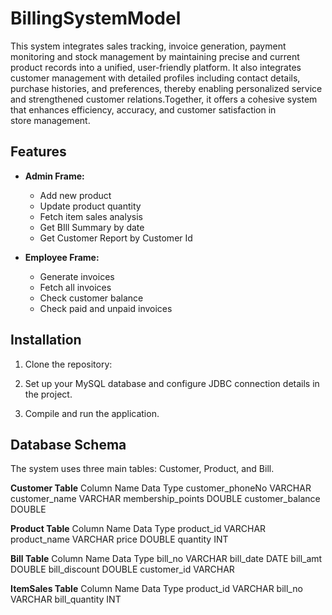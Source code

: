 # BillingSystemModel
This system integrates sales tracking, invoice generation, payment monitoring and stock management by maintaining precise and current product records into a unified, user-friendly platform. It also integrates customer management with detailed profiles including contact details, purchase histories, and preferences, thereby enabling personalized service and strengthened customer relations.Together, it offers a cohesive system that enhances efficiency, accuracy, and customer satisfaction in store management.

## Features

- **Admin Frame:**
  - Add new product
  - Update product quantity
  - Fetch item sales analysis
  - Get BIll Summary by date
  - Get Customer Report by Customer Id
 
- **Employee Frame:**
  - Generate invoices
  - Fetch all invoices
  - Check customer balance
  - Check paid and unpaid invoices


## Installation

1. Clone the repository:

2. Set up your MySQL database and configure JDBC connection details in the project.

3. Compile and run the application.

## Database Schema
The system uses three main tables: Customer, Product, and Bill.

**Customer Table**
Column Name	Data Type
customer_phoneNo	VARCHAR
customer_name	VARCHAR
membership_points	DOUBLE
customer_balance	DOUBLE

**Product Table**
Column Name	Data Type
product_id	VARCHAR
product_name	VARCHAR
price	DOUBLE
quantity	INT

**Bill Table**
Column Name	Data Type
bill_no	VARCHAR
bill_date	DATE
bill_amt	DOUBLE
bill_discount	DOUBLE
customer_id	VARCHAR


**ItemSales Table**
Column Name	Data Type
product_id	VARCHAR
bill_no	VARCHAR
bill_quantity	INT
  










